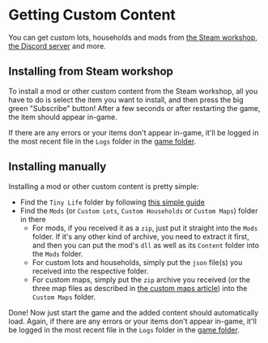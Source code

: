 # Getting Custom Content
You can get custom lots, households and mods from [the Steam workshop](https://steamcommunity.com/app/1651490/workshop/), [the Discord server](https://link.tinylifegame.com/discord) and more.

## Installing from Steam workshop
To install a mod or other custom content from the Steam workshop, all you have to do is select the item you want to install, and then press the big green "Subscribe" button! After a few seconds or after restarting the game, the item should appear in-game.

If there are any errors or your items don't appear in-game, it'll be logged in the most recent file in the `Logs` folder in the [game folder](game_dir.md).

## Installing manually
Installing a mod or other custom content is pretty simple:
- Find the `Tiny Life` folder by following [this simple guide](game_dir.md)
- Find the `Mods` (or `Custom Lots`, `Custom Households` or `Custom Maps`) folder in there
  - For mods, if you received it as a `zip`, just put it straight into the `Mods` folder. If it's any other kind of archive, you need to extract it first, and then you can put the mod's `dll` as well as its `Content` folder into the `Mods` folder.
  - For custom lots and households, simply put the `json` file(s) you received into the respective folder.
  - For custom maps, simply put the `zip` archive you received (or the three map files as described in [the custom maps article](custom_maps.md)) into the `Custom Maps` folder.

Done! Now just start the game and the added content should automatically load. Again, if there are any errors or your items don't appear in-game, it'll be logged in the most recent file in the `Logs` folder in the [game folder](game_dir.md).
